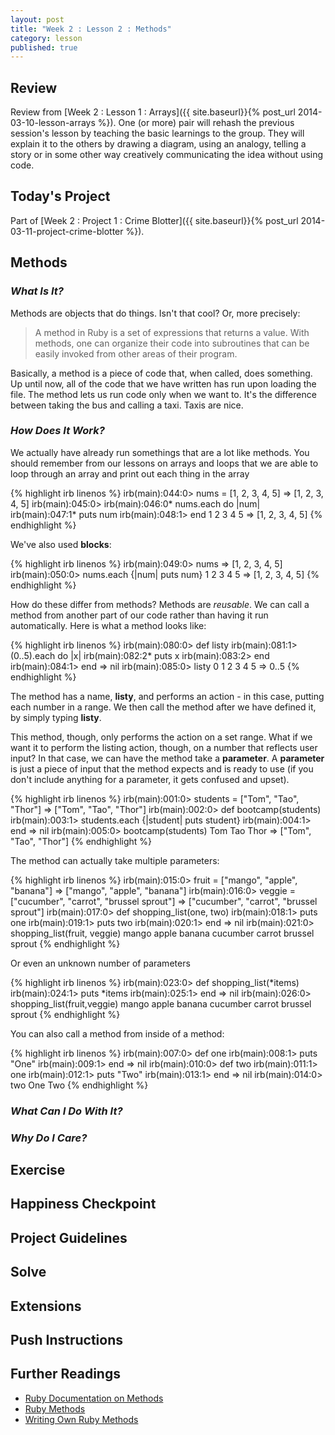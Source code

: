 ```yaml
---
layout: post
title: "Week 2 : Lesson 2 : Methods"
category: lesson
published: true
---
```


## Review

Review from [Week 2 : Lesson 1 : Arrays]({{ site.baseurl}}{% post_url 2014-03-10-lesson-arrays %}).  One (or more) pair will rehash the previous session's lesson by teaching the basic learnings to the group.  They will explain it to the others by drawing a diagram, using an analogy, telling a story or in some other way creatively communicating the idea without using code.

## Today's Project<a name="todays-project"></a>

Part of [Week 2 : Project 1 : Crime Blotter]({{ site.baseurl}}{% post_url 2014-03-11-project-crime-blotter %}).

## Methods

### _What Is It?_

Methods are objects that do things.  Isn't that cool?  Or, more precisely:

> A method in Ruby is a set of expressions that returns a value. With methods, one can organize their code into subroutines that can be easily invoked from other areas of their program. 

Basically, a method is a piece of code that, when called, does something.  Up until now, all of the code that we have written has run upon loading the file.  The method lets us run code only when we want to.  It's the difference between taking the bus and calling a taxi.  Taxis are nice.  

### _How Does It Work?_

We actually have already run somethings that are a lot like methods.  You should remember from our lessons on arrays and loops that we are able to loop through an array and print out each thing in the array

{% highlight irb linenos %}
irb(main):044:0> nums = [1, 2, 3, 4, 5]
=> [1, 2, 3, 4, 5]
irb(main):045:0> 
irb(main):046:0* nums.each do |num|
irb(main):047:1*     puts num
irb(main):048:1> end
1
2
3
4
5
=> [1, 2, 3, 4, 5]
{% endhighlight %}

We've also used **blocks**:

{% highlight irb linenos %}
irb(main):049:0> nums
=> [1, 2, 3, 4, 5]
irb(main):050:0> nums.each {|num| puts num}
1
2
3
4
5
=> [1, 2, 3, 4, 5]
{% endhighlight %}

How do these differ from methods?  Methods are _reusable_.  We can call a method from another part of our code rather than having it run automatically.  Here is what a method looks like:

{% highlight irb linenos %}
irb(main):080:0> def listy
irb(main):081:1> 	(0..5).each do |x|
irb(main):082:2* 		puts x
irb(main):083:2> 	end
irb(main):084:1> end
=> nil
irb(main):085:0> listy
0
1
2
3
4
5
=> 0..5
{% endhighlight %}

The method has a name, **listy**, and performs an action - in this case, putting each number in a range.  We then call the method after we have defined it, by simply typing **listy**. 

This method, though, only performs the action on a set range. What if we want it to perform the listing action, though, on a number that reflects user input?  In that case, we can have the method take a **parameter**.  A **parameter** is just a piece of input that the method expects and is ready to use (if you don't include anything for a parameter, it gets confused and upset).  

{% highlight irb linenos %}
irb(main):001:0> students = ["Tom", "Tao", "Thor"]
=> ["Tom", "Tao", "Thor"]
irb(main):002:0> def bootcamp(students)
irb(main):003:1> students.each {|student| puts student}
irb(main):004:1> end
=> nil
irb(main):005:0> bootcamp(students)
Tom
Tao
Thor
=> ["Tom", "Tao", "Thor"]
{% endhighlight %}

The method can actually take multiple parameters:

{% highlight irb linenos %}
irb(main):015:0> fruit = ["mango", "apple", "banana"]
=> ["mango", "apple", "banana"]
irb(main):016:0> veggie = ["cucumber", "carrot", "brussel sprout"]
=> ["cucumber", "carrot", "brussel sprout"]
irb(main):017:0> def shopping_list(one, two)
irb(main):018:1> puts one
irb(main):019:1> puts two
irb(main):020:1> end
=> nil
irb(main):021:0> shopping_list(fruit, veggie)
mango
apple
banana
cucumber
carrot
brussel sprout
{% endhighlight %}

Or even an unknown number of parameters

{% highlight irb linenos %}
irb(main):023:0> def shopping_list(*items)
irb(main):024:1> puts *items
irb(main):025:1> end
=> nil
irb(main):026:0> shopping_list(fruit,veggie)
mango
apple
banana
cucumber
carrot
brussel sprout
{% endhighlight %}

You can also call a method from inside of a method:

{% highlight irb linenos %}
irb(main):007:0> def one
irb(main):008:1> 	puts "One"
irb(main):009:1> end
=> nil
irb(main):010:0> def two
irb(main):011:1> 	one
irb(main):012:1> 	puts "Two"
irb(main):013:1> end
=> nil
irb(main):014:0> two
One
Two
{% endhighlight %}

### _What Can I Do With It?_

### _Why Do I Care?_

## Exercise

## Happiness Checkpoint

## Project Guidelines

## Solve

## Extensions

## Push Instructions

## Further Readings

* [Ruby Documentation on Methods](http://www.ruby-doc.org/core-2.1.0/Method.html)
* [Ruby Methods](http://www.tutorialspoint.com/ruby/ruby_methods.htm)
* [Writing Own Ruby Methods](http://rubylearning.com/satishtalim/writing_own_ruby_methods.html)